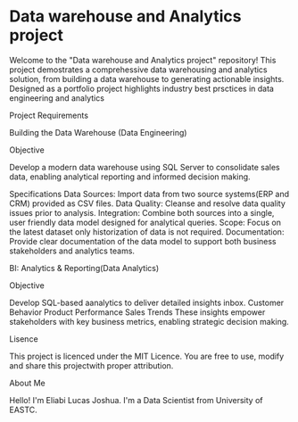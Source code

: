 # Data warehouse and Analytics project

Welcome to the "Data warehouse and Analytics project" repository!
This project demostrates a comprehessive data warehousing and analytics solution, from building a data warehouse to generating actionable insights. Designed as a portfolio project highlights industry best prsctices in data engineering and analytics

Project Requirements 

Building the Data Warehouse (Data Engineering)

Objective

Develop a modern data warehouse using SQL Server to consolidate sales data, enabling analytical reporting and informed decision making.

Specifications
    Data Sources: Import data from two source systems(ERP and CRM) provided as CSV files.
    Data Quality: Cleanse and resolve data quality issues prior to analysis.
    Integration: Combine both sources into a single, user friendly data model designed for analytical queries.
    Scope: Focus on the latest dataset only historization of data is not required.
    Documentation: Provide clear documentation of the data model to support both business stakeholders and analytics teams.

BI: Analytics & Reporting(Data Analytics)

Objective

Develop SQL-based aanalytics to deliver detailed insights inbox.
     Customer Behavior
     Product Performance
     Sales Trends
These insights empower stakeholders with key business metrics, enabling strategic decision making.

Lisence

This project is licenced under the MIT Licence. You are free to use, modify and share this projectwith proper attribution.

About Me

Hello! I'm Eliabi Lucas Joshua. I'm a Data Scientist from University of EASTC.
